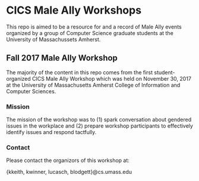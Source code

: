 # CICS Male Ally Workshops
This repo is aimed to be a resource for and a record of Male Ally events organized by a group of Computer Science graduate students at the University of Massachussets Amherst. 

## Fall 2017 Male Ally Workshop 
The majority of the content in this repo comes from the first student-organized CICS Male Ally Workshop which was held on November 30, 2017 at the University of Massachusetts Amherst College of Information and Computer Sciences. 

### Mission

The mission of the workshop was to (1) spark conversation about gendered issues in the workplace 
and (2) prepare workshop participants to effectively identify issues and respond tactfully. 

### Contact 

Please contact the organizors of this workshop at: 

{kkeith, kwinner, lucasch, blodgett}@cs.umass.edu
